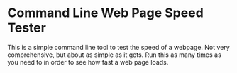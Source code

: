 # Command Line Web Page Speed Tester

This is a simple command line tool to test the speed of a webpage. Not very comprehensive, but about as simple as it gets. Run this as many times as you need to in order to see how fast a web page loads. 

